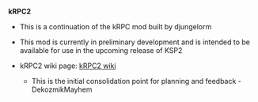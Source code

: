 **kRPC2**

* This is a continuation of the kRPC mod built by djungelorm
* This mod is currently in preliminary development and is intended to be available for use in the upcoming release of KSP2

* kRPC2 wiki page:  [kRPC2 wiki](https://github.com/KozmoKode/kRPC2/wiki "Google's Homepage")

  * This is the initial consolidation point for planning and feedback - DekozmikMayhem
  
